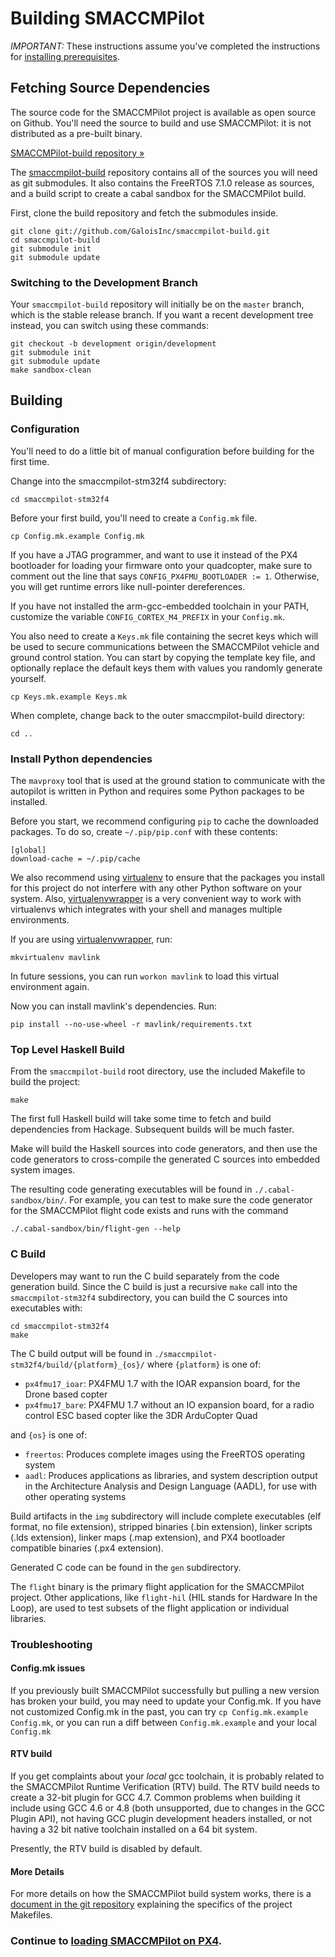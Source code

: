 # Building SMACCMPilot

*IMPORTANT:* These instructions assume you've completed the instructions for [installing
prerequisites][prereqs].

[prereqs]: prerequisites.html

## Fetching Source Dependencies

The source code for the SMACCMPilot project is available as open source on
Github. You'll need the source to build and use SMACCMPilot: it is not
distributed as a pre-built binary.

<p><a class="btn btn-primary"
      href="http://github.com/galoisinc/smaccmpilot-build">
    SMACCMPilot-build repository &raquo;</a>
</p>

The [smaccmpilot-build][] repository contains all of the sources you will need
as git submodules. It also contains the FreeRTOS 7.1.0 release as sources, and a
build script to create a cabal sandbox for the SMACCMPilot build.

[smaccmpilot-build]: http://github.com/galoisinc/smaccmpilot-build

First, clone the build repository and fetch the submodules inside.

```
git clone git://github.com/GaloisInc/smaccmpilot-build.git
cd smaccmpilot-build
git submodule init
git submodule update
```

### Switching to the Development Branch

Your `smaccmpilot-build` repository will initially be on the `master` branch,
which is the stable release branch. If you want a recent development tree
instead, you can switch using these commands:

```
git checkout -b development origin/development
git submodule init
git submodule update
make sandbox-clean
```

## Building

### Configuration

You'll need to do a little bit of manual configuration before building
for the first time.

Change into the smaccmpilot-stm32f4 subdirectory:

```
cd smaccmpilot-stm32f4
```

Before your first build, you'll need to create a `Config.mk` file.

```
cp Config.mk.example Config.mk
```

If you have a JTAG programmer, and want to use it instead of the PX4 bootloader
for loading your firmware onto your quadcopter, make sure to comment out the
line that says `CONFIG_PX4FMU_BOOTLOADER := 1`. Otherwise, you will get runtime
errors like null-pointer dereferences.

If you have not installed the arm-gcc-embedded toolchain in your PATH, customize
the variable `CONFIG_CORTEX_M4_PREFIX` in your `Config.mk`.

You also need to create a `Keys.mk` file containing the secret keys which will
be used to secure communications between the SMACCMPilot vehicle and ground
control station. You can start by copying the template key file, and optionally
replace the default keys them with values you randomly generate yourself.

```
cp Keys.mk.example Keys.mk
```

When complete, change back to the outer smaccmpilot-build directory:

```
cd ..
```

### Install Python dependencies

The `mavproxy` tool that is used at the ground station to communicate with the
autopilot is written in Python and requires some Python packages to be
installed.

Before you start, we recommend configuring `pip` to cache the downloaded
packages. To do so, create `~/.pip/pip.conf` with these contents:

```
[global]
download-cache = ~/.pip/cache
```

We also recommend using [virtualenv][] to ensure that the packages you install
for this project do not interfere with any other Python software on your system.
Also, [virtualenvwrapper][] is a very convenient way to work with
virtualenvs which integrates with your shell and manages multiple
environments.

If you are using [virtualenvwrapper][], run:

```
mkvirtualenv mavlink
```

In future sessions, you can run `workon mavlink` to load this virtual
environment again.

Now you can install mavlink's dependencies. Run:

```
pip install --no-use-wheel -r mavlink/requirements.txt
```

[virtualenv]: http://virtualenv.readthedocs.org/
[virtualenvwrapper]: http://virtualenvwrapper.readthedocs.org/

### Top Level Haskell Build

From the `smaccmpilot-build` root directory, use the included Makefile to build
the project:

```
make
```

The first full Haskell build will take some time to fetch and build dependencies
from Hackage. Subsequent builds will be much faster.

Make will build the Haskell sources into code generators, and then use the code
generators to cross-compile the generated C sources into embedded system images.

The resulting code generating executables will be found in `./.cabal-sandbox/bin/`.
For example, you can test to make sure the code generator for the SMACCMPilot
flight code exists and runs with the command

```
./.cabal-sandbox/bin/flight-gen --help
```


### C Build

Developers may want to run the C build separately from the code generation
build. Since the C build is just a recursive `make` call into the
`smaccmpilot-stm32f4` subdirectory, you can build the C sources into executables
with:

```
cd smaccmpilot-stm32f4
make
```

The C build output will be found in
`./smaccmpilot-stm32f4/build/{platform}_{os}/`
where `{platform}` is one of:

* `px4fmu17_ioar`: PX4FMU 1.7 with the IOAR expansion board,
        for the  Drone based copter
* `px4fmu17_bare`: PX4FMU 1.7 without an IO expansion board,
        for a radio control ESC based copter like the 3DR ArduCopter Quad

and `{os}` is one of:

* `freertos`: Produces complete images using the FreeRTOS operating system
* `aadl`: Produces applications as libraries, and system description output in
  the Architecture Analysis and Design Language (AADL), for use with other
  operating systems

Build artifacts in the `img` subdirectory will include complete executables (elf
format, no file extension), stripped binaries (.bin extension), linker scripts
(.lds extension), linker maps (.map extension), and PX4 bootloader compatible
binaries (.px4 extension).

Generated C code can be found in the `gen` subdirectory.

The `flight` binary is the primary flight application for the SMACCMPilot
project.  Other applications, like `flight-hil` (HIL stands for Hardware In the
Loop), are used to test subsets of the flight application or individual
libraries.

### Troubleshooting

#### Config.mk issues

If you previously built SMACCMPilot successfully but pulling a new version
has broken your build, you may need to update your Config.mk. If you have not
customized Config.mk in the past, you can try `cp Config.mk.example Config.mk`,
or you can run a diff between `Config.mk.example` and your local `Config.mk`

#### RTV build

If you get complaints about your *local* gcc toolchain, it is probably related
to the SMACCMPilot Runtime Verification (RTV) build. The RTV build needs to
create a 32-bit plugin for GCC 4.7. Common problems when building it include
using GCC 4.6 or 4.8 (both unsupported, due to changes in the GCC Plugin API),
not having GCC plugin development headers installed, or not having a 32 bit
native toolchain installed on a 64 bit system.

Presently, the RTV build is disabled by default.

#### More Details

For more details on how the SMACCMPilot build system works, there is a [document
in the git repository][build-doc] explaining the specifics of the project
Makefiles.

### Continue to [loading SMACCMPilot on PX4][loading].

[gcs]: gcs.html
[loading]: loading.html
[build-doc]: http://github.com/GaloisInc/smaccmpilot-stm32f4/blob/master/doc/build-system.md

